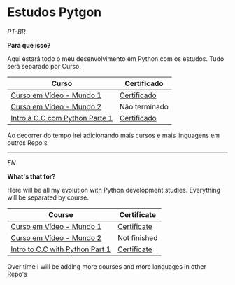 # Estudos Pytgon

*PT-BR*

**Para que isso?**

Aqui estará todo o meu desenvolvimento em Python com os estudos.
Tudo será separado por Curso.

| Curso | Certificado |
| ----- | ------ |
| [Curso em Vídeo - Mundo 1](https://github.com/RcFarah/Python-Studies/tree/main/Curso%20em%20Video%20-%20Mundo%201/Exercicios) | [Certificado](https://www.cursoemvideo.com/certificates/certificado/?course_id=26338&cert-nonce=86741fedcd) |
| [Curso em Vídeo - Mundo 2](https://github.com/RcFarah/Python-Studies/tree/main/Curso%20em%20Video%20-%20Mundo%202/Exercicios) | Não terminado |
| [Intro à C.C com Python Parte 1](https://github.com/RcFarah/Python-Studies/tree/main/Coursera%2BUSP/Exerc%C3%ADcios) | [Certificado](https://coursera.org/share/b852024b67acb266789b459c9c4901ca)

Ao decorrer do tempo irei adicionando mais cursos e mais linguagens em outros Repo's


-------------------------------------------------------

*EN*

**What's that for?**

Here will be all my evolution with Python development studies.
Everything will be separated by course.

| Course | Certificate |
| ----- | ------ |
| [Curso em Vídeo - Mundo 1](https://github.com/RcFarah/Python-Studies/tree/main/Curso%20em%20Video%20-%20Mundo%201/Exercicios) | [Certificate](https://www.cursoemvideo.com/certificates/certificado/?course_id=26338&cert-nonce=86741fedcd) |
| [Curso em Vídeo - Mundo 2](https://github.com/RcFarah/Python-Studies/tree/main/Curso%20em%20Video%20-%20Mundo%202/Exercicios) | Not finished |
| [Intro to C.C with Python Part 1](https://github.com/RcFarah/Python-Studies/tree/main/Coursera%2BUSP/Exerc%C3%ADcios) | [Certificate](https://coursera.org/share/b852024b67acb266789b459c9c4901ca)

Over time I will be adding more courses and more languages in other Repo's
